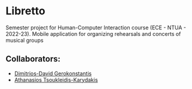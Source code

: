 # Libretto

Semester project for Human-Computer Interaction course (ECE - NTUA - 2022-23). Μobile application for organizing rehearsals and concerts of musical groups 

## Collaborators:
- [Dimitrios-David Gerokonstantis](https://github.com/DimitrisDavidGerokonstantis)  
- [Athanasios Tsoukleidis-Karydakis](https://github.com/ThanosTsoukleidis-Karydakis) 



